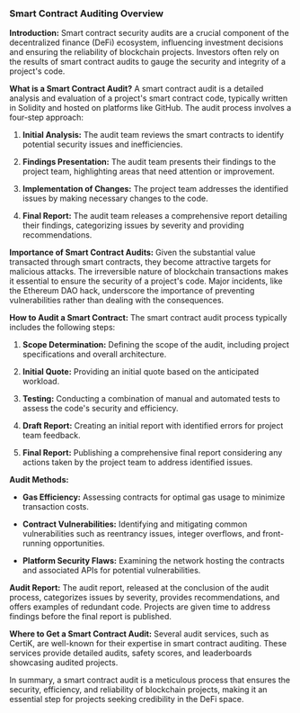 ### Smart Contract Auditing Overview

**Introduction:**
Smart contract security audits are a crucial component of the decentralized finance (DeFi) ecosystem, influencing investment decisions and ensuring the reliability of blockchain projects. Investors often rely on the results of smart contract audits to gauge the security and integrity of a project's code.

**What is a Smart Contract Audit?**
A smart contract audit is a detailed analysis and evaluation of a project's smart contract code, typically written in Solidity and hosted on platforms like GitHub. The audit process involves a four-step approach:

1. **Initial Analysis:** The audit team reviews the smart contracts to identify potential security issues and inefficiencies.
  
2. **Findings Presentation:** The audit team presents their findings to the project team, highlighting areas that need attention or improvement.
  
3. **Implementation of Changes:** The project team addresses the identified issues by making necessary changes to the code.
  
4. **Final Report:** The audit team releases a comprehensive report detailing their findings, categorizing issues by severity and providing recommendations.

**Importance of Smart Contract Audits:**
Given the substantial value transacted through smart contracts, they become attractive targets for malicious attacks. The irreversible nature of blockchain transactions makes it essential to ensure the security of a project's code. Major incidents, like the Ethereum DAO hack, underscore the importance of preventing vulnerabilities rather than dealing with the consequences.

**How to Audit a Smart Contract:**
The smart contract audit process typically includes the following steps:

1. **Scope Determination:** Defining the scope of the audit, including project specifications and overall architecture.
  
2. **Initial Quote:** Providing an initial quote based on the anticipated workload.
  
3. **Testing:** Conducting a combination of manual and automated tests to assess the code's security and efficiency.
  
4. **Draft Report:** Creating an initial report with identified errors for project team feedback.
  
5. **Final Report:** Publishing a comprehensive final report considering any actions taken by the project team to address identified issues.

**Audit Methods:**
- **Gas Efficiency:** Assessing contracts for optimal gas usage to minimize transaction costs.
  
- **Contract Vulnerabilities:** Identifying and mitigating common vulnerabilities such as reentrancy issues, integer overflows, and front-running opportunities.
  
- **Platform Security Flaws:** Examining the network hosting the contracts and associated APIs for potential vulnerabilities.

**Audit Report:**
The audit report, released at the conclusion of the audit process, categorizes issues by severity, provides recommendations, and offers examples of redundant code. Projects are given time to address findings before the final report is published.

**Where to Get a Smart Contract Audit:**
Several audit services, such as CertiK, are well-known for their expertise in smart contract auditing. These services provide detailed audits, safety scores, and leaderboards showcasing audited projects.

In summary, a smart contract audit is a meticulous process that ensures the security, efficiency, and reliability of blockchain projects, making it an essential step for projects seeking credibility in the DeFi space.
